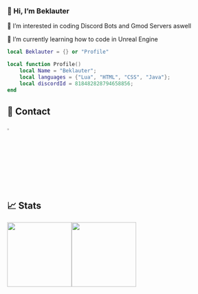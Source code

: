 ### 👋 Hi, I’m Beklauter

👀 I’m interested in coding Discord Bots and Gmod Servers aswell

🌱 I’m currently learning how to code in Unreal Engine

```lua
local Beklauter = {} or "Profile"

local function Profile()
    local Name = "Beklauter";
    local languages = {"Lua", "HTML", "CSS", "Java"};
    local discordId = 818482828794658856;
end
```

## 📝 Contact
[<img src="https://github.com/sciencepal/sciencepal/blob/master/assets/discord-round.svg" width="3.5%"/>](https://discord.gg/4Ysaw7YWeA)  &nbsp; 

 ## 📈 Stats
<img height="150px" src="https://github-readme-stats.vercel.app/api?username=Beklauter&show_icons=true&border_color=2e4058&line_height=21&title_color=4E5D94&text_color=9f9f9f&bg_color=00000000&icon_color=4E5D94&count_private=true&enable_animations=true"/><img height="150px" src="https://github-readme-stats.vercel.app/api/top-langs/?username=Beklauter&show_icons=true&border_color=2e4058&line_height=21&title_color=4E5D94&text_color=9f9f9f&bg_color=00000000&icon_color=4E5D94&count_private=true&enable_animations=true"/>
